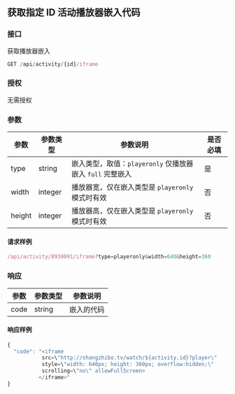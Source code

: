 ## 获取指定 ID 活动播放器嵌入代码

### 接口

获取播放器嵌入

```js
GET /api/activity/{id}/iframe
```

### 授权

无需授权

### 参数

| 参数 | 参数类型 | 参数说明 | 是否必填 |
| --- | --- | --- | --- |
| type | string | 嵌入类型，取值：`playeronly` 仅播放器嵌入  `full` 完整嵌入 | 是 |
| width | integer | 播放器宽，仅在嵌入类型是 `playeronly` 模式时有效 | 否 |
| height | integer | 播放器高，仅在嵌入类型是 `playeronly` 模式时有效 | 否 |

#### 请求样例

```js
/api/activity/8930091/iframe?type=playeronly&width=640&height=360
```

### 响应

| 参数 | 参数类型 | 参数说明 |
| --- | --- | --- |
| code | string | 嵌入的代码 |

#### 响应样例

```js
{
  "code": "<iframe
           src=\"http://shangzhibo.tv/watch/${activity.id}?player\"
           style=\"width: 640px; height: 360px; overflow:hidden;\"
           scrolling=\"no\" allowFullScreen>
          </iframe>"
}
```



